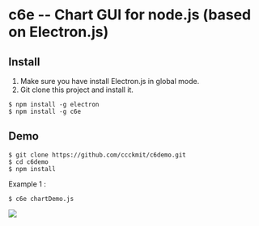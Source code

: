 # c6e -- Chart GUI for node.js (based on Electron.js)

## Install

1. Make sure you have install Electron.js in global mode.
2. Git clone this project and install it.

```
$ npm install -g electron
$ npm install -g c6e
```

## Demo

```
$ git clone https://github.com/ccckmit/c6demo.git
$ cd c6demo
$ npm install
```


Example 1 : 

```
$ c6e chartDemo.js
```

![](img/chartDemo.png)
